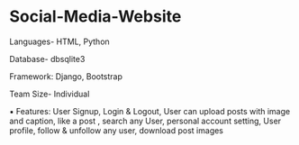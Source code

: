 # Social-Media-Website

Languages- HTML, Python

Database- dbsqlite3

Framework: Django, Bootstrap

Team Size- Individual

▪ Features: User Signup, Login & Logout, User can upload posts 
with image and caption, like a post , search any User, personal 
account setting, User profile, follow & unfollow any user, 
download post images

